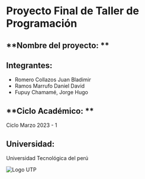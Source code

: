 # Proyecto Final de Taller de Programación

## **Nombre del proyecto: **



## **Integrantes:**

* Romero Collazos Juan Bladimir
* Ramos Marrufo Daniel David
* Fupuy Chamamé, Jorge Hugo

## **Ciclo Académico: **

Ciclo Marzo 2023 - 1

## **Universidad:**

Universidad Tecnológica del perú

![Logo UTP]()
